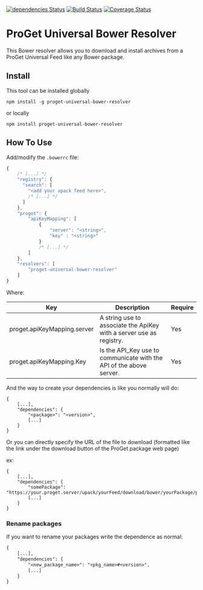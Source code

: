 [![dependencies Status](https://david-dm.org/WoltersKluwerCanada/proget-universal-bower-resolver/status.svg)](https://david-dm.org/WoltersKluwerCanada/proget-universal-bower-resolver) [![Build Status](https://travis-ci.org/WoltersKluwerCanada/proget-universal-bower-resolver.svg?branch=master)](https://travis-ci.org/WoltersKluwerCanada/proget-universal-bower-resolver) [![Coverage Status](https://coveralls.io/repos/github/WoltersKluwerCanada/proget-universal-bower-resolver/badge.svg?branch=master)](https://coveralls.io/github/WoltersKluwerCanada/proget-universal-bower-resolver?branch=master)

# ProGet Universal Bower Resolver

This Bower resolver allows you to download and install archives from a ProGet Universal Feed like any Bower package.

## Install
This tool can be installed globally
```
npm install -g proget-universal-bower-resolver
```
or locally
```
npm install proget-universal-bower-resolver
```

## How To Use

Add/modify the `.bowerrc` file:
```javascript
{
    /* [...] */
    "registry": {
      "search": [
        "<add your upack feed here>",
        /* [...] */
      ]
    },
    "proget": {
        "apiKeyMapping": [
            {
                "server": "<string>",
                "key" : "<string>"
            }
            /* [...] */
        ]
    },
    "resolvers": [
        "proget-universal-bower-resolver"
    ]
}
```

Where:

| Key                         | Description                                                         | Require  |
|-----------------------------|---------------------------------------------------------------------|----------|
| proget.apiKeyMapping.server | A string use to associate the ApiKey with a server use as registry. | Yes      |
| proget.apiKeyMapping.Key    | Is the API_Key use to communicate with the API of the above server. | Yes      |


And the way to create your dependencies is like you normally will do:
```text
{
    [...],
    "dependencies": {
        "<package>": "<version>",
        [...]
    }
}
```

Or you can directly specify the URL of the file to download (formatted like the link under the download button of the ProGet package web page)

ex:
```text
{
    [...],
    "dependencies": {
        "somePackage": "https://your.proget.server/upack/yourFeed/download/bower/yourPackage/package.version.wanted",
        [...]
    }
}
```

### Rename packages

If you want to rename your packages write the dependence as normal:

```txt
{
    [...],
    "dependencies": {
        "<new_package_name>": "<pkg_name>#<version>",
        [...]
    }
}
```
